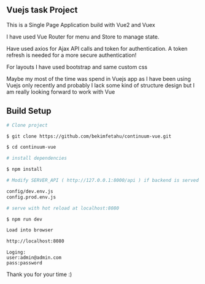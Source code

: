 ## Vuejs task Project
This is a Single Page Application build with Vue2 and Vuex

I have used Vue Router for menu and Store to manage state.

Have used axios for Ajax API calls and token for authentication.
A token refresh is needed for a more secure authentication!

For layouts I have used bootstrap and same custom css

Maybe my most of the time was spend in Vuejs app as I have been using Vuejs only recently
and probably I lack some kind of structure design but I am really looking forward to work with Vue


## Build Setup

``` bash
# Clone project

$ git clone https://github.com/bekimfetahu/continuum-vue.git

$ cd continuum-vue

# install dependencies

$ npm install

# Modify SERVER_API ( http://127.0.0.1:8000/api ) if backend is served in with other IP and Port

config/dev.env.js
config.prod.env.js

# serve with hot reload at localhost:8080

$ npm run dev

Load into browser

http://localhost:8080

```
```
Loging:
user:admin@admin.com
pass:password
```

Thank you for your time :)
